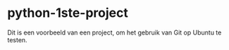 
# python-1ste-project

Dit is een voorbeeld van een project, om het gebruik van Git op Ubuntu te testen.